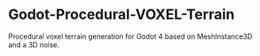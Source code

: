 # Godot-Procedural-VOXEL-Terrain
Procedural voxel terrain generation for Godot 4 based on MeshInstance3D and a 3D noise.
